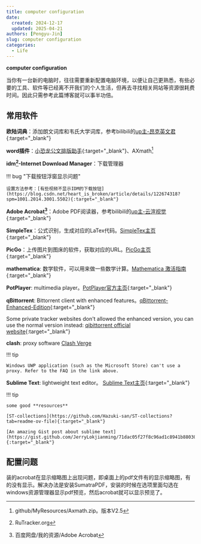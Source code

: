 ```yaml
---
title: computer configuration
date: 
  created: 2024-12-17
  updated: 2025-04-21
authors: [Pengyu-Jin]
slug: computer configuration
categories:
  - Life
---
```


**computer configuration**

当你有一台新的电脑时，往往需要重新配置电脑环境，以便让自己更熟悉，有些必要的工具、软件等已经离不开我们的个人生活，但再去寻找相关网站等资源很耗费时间。因此只需参考此篇博客就可以事半功倍。

<!-- more -->

## 常用软件
**欧陆词典**：添加朗文词库和韦氏大学词库，参考bilibili的[up主-昂克英文君](https://www.bilibili.com/video/BV1fK4y1E7mC?p=1&vd_source=a69c9948d8c31b427ccd421455913cab){:target="_blank"}

**word插件**：[小恐龙公文排版助手](https://xkonglong.com/){:target="_blank"}、AXmath[^1]

**idm[^2]-Internet Download Manager**：下载管理器

!!! bug "下载按钮浮窗显示问题"

    设置方法参考：[有些视频不显示IDM的下载按钮](https://blog.csdn.net/heart_is_broken/article/details/122674318?spm=1001.2014.3001.5502){:target="_blank"}

**Adobe Acrobat[^3]**：Adobe PDF阅读器，参考bilibili的[up主-云渲视觉](https://www.bilibili.com/video/BV1nB4y1o7Py/?spm_id_from=333.337.search-card.all.click&vd_source=a69c9948d8c31b427ccd421455913cab){:target="_blank"}

**SimpleTex**：公式识别，生成对应的LaTex代码。[SimpleTex主页](https://simpletex.cn/){:target="_blank"}

**PicGo**：上传图片到图床的软件，获取对应的URL。[PicGo主页](https://picgo.github.io/PicGo-Doc/){:target="_blank"}

**mathematica**: 数学软件，可以用来做一些数学计算。[Mathematica 激活指南](https://tiebamma.github.io/InstallTutorial/){:target="_blank"}




[^1]:github/MyResources/Axmath.zip。版本V2.5

[^2]:RuTracker.org

[^3]:百度网盘/我的资源/Adobe Acrobat

**PotPlayer**: multimedia player。[PotPlayer官方主页](https://potplayer.tv/){:target="_blank"}

**qBittorrent**: Bittorrent client with enhanced features。[qBittorrent-Enhanced-Edition](https://github.com/c0re100/qBittorrent-Enhanced-Edition){:target="_blank"}

Some private tracker websites don't allowed the enhanced version, you can use the normal version instead: [qibittorrent official website](https://www.qbittorrent.org/){:target="_blank"}

**clash**: proxy software [Clash Verge](https://www.clashverge.dev/)

!!! tip

    Windows UWP application (such as the Microsoft Store) can't use a proxy. Refer to the FAQ in the link above.

**Sublime Text**: lightweight text editor。 [Sublime Text主页](https://www.sublimetext.com/){:target="_blank"}

!!! tip

    some good **resources**

    [ST-collections](https://github.com/Hazuki-san/ST-collections?tab=readme-ov-file){:target="_blank"}

    [An amazing Gist post about sublime text](https://gist.github.com/JerryLokjianming/71dac05f27f8c96ad1c8941b88030451){:target="_blank"}


## 配置问题

装的acrobat在显示缩略图上出现问题，即桌面上的pdf文件有的显示缩略图，有的没有显示。解决办法是安装SumatraPDF，安装的时候在选项里面勾选在windows资源管理器显示pdf预览，然后acrobat就可以显示预览了。

<!-- Todo  -->

